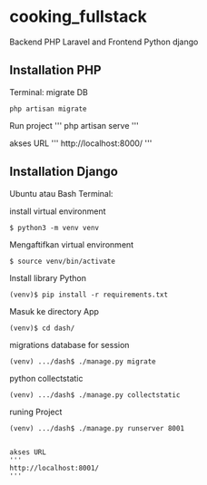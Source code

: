 # cooking_fullstack
Backend PHP Laravel and Frontend Python django

## Installation PHP
Terminal:
migrate DB
```
php artisan migrate
```
Run project
'''
php artisan serve
'''

akses URL
'''
http://localhost:8000/
'''

## Installation Django
Ubuntu atau Bash Terminal:

install virtual environment
```
$ python3 -m venv venv
```
Mengaftifkan virtual environment
```
$ source venv/bin/activate
```
Install library Python
```
(venv)$ pip install -r requirements.txt
```
Masuk ke directory App
```
(venv)$ cd dash/
```
migrations database for session
```
(venv) .../dash$ ./manage.py migrate
```
python collectstatic
```
(venv) .../dash$ ./manage.py collectstatic
```
runing Project
```
(venv) .../dash$ ./manage.py runserver 8001


akses URL
'''
http://localhost:8001/
'''
